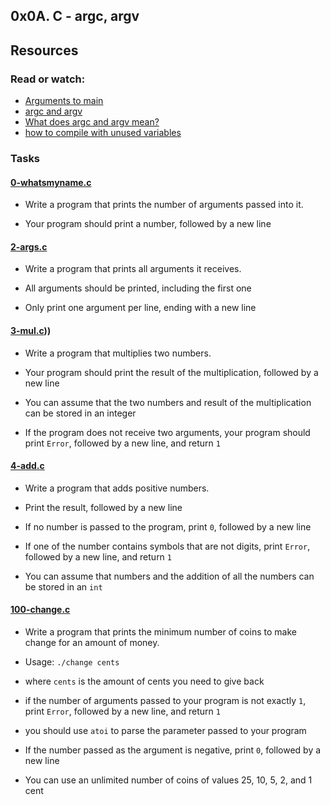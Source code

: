 ## 0x0A. C - argc, argv

## Resources

### **Read or watch**:

-  [Arguments to main](https://intranet.alxswe.com/rltoken/Jip_nI4tv2ybQZ-jV3fqJg "Arguments to main")
- [argc and argv](https://intranet.alxswe.com/rltoken/31aLwv8qsXuiUZrOk9Djqg "argc and argv")
- [What does argc and argv mean?](https://intranet.alxswe.com/rltoken/A0pzqslB6Z3Y3OV3hJQ6Tw "What does argc and argv mean?")
- [how to compile with unused variables](https://intranet.alxswe.com/rltoken/MkOUE1ndq1UAx9Erk-AVbg "how to compile with unused variables")

### Tasks

#### [0-whatsmyname.c](https://github.com/Jerdah/alx-low_level_programming/blob/master/0x0A-argc_argv/0-whatsmyname.c)

- Write a program that prints the number of arguments passed into it.

- Your program should print a number, followed by a new line

#### [2-args.c](https://github.com/Jerdah/alx-low_level_programming/blob/master/0x0A-argc_argv/2-args.c)

- Write a program that prints all arguments it receives.

- All arguments should be printed, including the first one
- Only print one argument per line, ending with a new line

#### [3-mul.c](https://github.com/Jerdah/alx-low_level_programming/blob/master/0x0A-argc_argv/3-mul.c)))

- Write a program that multiplies two numbers.

- Your program should print the result of the multiplication, followed by a new line
- You can assume that the two numbers and result of the multiplication can be stored in an integer
- If the program does not receive two arguments, your program should print `Error`, followed by a new line, and return `1`

#### [4-add.c](https://github.com/Jerdah/alx-low_level_programming/blob/master/0x0A-argc_argv/4-add.c)

- Write a program that adds positive numbers.

- Print the result, followed by a new line
- If no number is passed to the program, print `0`, followed by a new line
- If one of the number contains symbols that are not digits, print `Error`, followed by a new line, and return `1`
- You can assume that numbers and the addition of all the numbers can be stored in an `int`

#### [100-change.c](https://github.com/Jerdah/alx-low_level_programming/blob/master/0x0A-argc_argv/100-change.c)

- Write a program that prints the minimum number of coins to make change for an amount of money.

- Usage: `./change cents`
- where `cents` is the amount of cents you need to give back
- if the number of arguments passed to your program is not exactly `1`, print `Error`, followed by a new line, and return `1`
- you should use `atoi` to parse the parameter passed to your program
- If the number passed as the argument is negative, print `0`, followed by a new line
- You can use an unlimited number of coins of values 25, 10, 5, 2, and 1 cent
